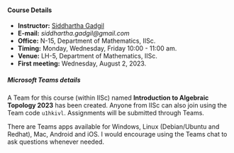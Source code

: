 #### Course Details
  
* __Instructor:__ [Siddhartha Gadgil](https://math.iisc.ac.in/~gadgil)
* __E-mail:__ _siddhartha.gadgil@gmail.com_
* __Office:__ N-15, Department of Mathematics, IISc.
* __Timing:__ Monday, Wednesday, Friday 10:00 - 11:00 am.
* __Venue:__ LH-5, Department of Mathematics, IISc.
* __First meeting:__ Wednesday, August 2, 2023.

##### Microsoft Teams details

A Team for this course (within IISc) named __Introduction to Algebraic Topology 2023__ has been created. Anyone from IISc can also join using the Team code `u1hkivl`. Assignments will be submitted through Teams. 

There are Teams apps available for Windows, Linux (Debian/Ubuntu and Redhat), Mac, Android and iOS. I would encourage using the Teams chat to ask questions whenever needed.  


